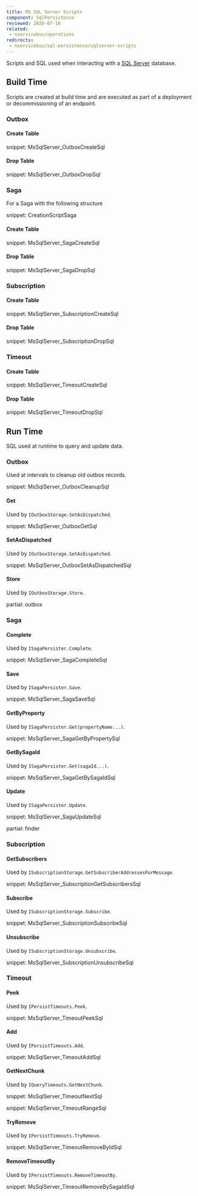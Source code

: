 ```yaml
---
title: MS SQL Server Scripts
component: SqlPersistence
reviewed: 2020-07-16
related:
 - nservicebus/operations
redirects:
 - nservicebus/sql-persistence/sqlserver-scripts
---
```



Scripts and SQL used when interacting with a [SQL Server](https://www.microsoft.com/en-au/sql-server/) database.


## Build Time

Scripts are created at build time and are executed as part of a deployment or decommissioning of an endpoint.


### Outbox


#### Create Table

snippet: MsSqlServer_OutboxCreateSql


#### Drop Table

snippet: MsSqlServer_OutboxDropSql


### Saga

For a Saga with the following structure 

snippet: CreationScriptSaga


#### Create Table

snippet: MsSqlServer_SagaCreateSql


#### Drop Table

snippet: MsSqlServer_SagaDropSql


### Subscription


#### Create Table

snippet: MsSqlServer_SubscriptionCreateSql


#### Drop Table

snippet: MsSqlServer_SubscriptionDropSql


### Timeout


#### Create Table

snippet: MsSqlServer_TimeoutCreateSql


#### Drop Table

snippet: MsSqlServer_TimeoutDropSql


## Run Time

SQL used at runtime to query and update data.


### Outbox

Used at intervals to cleanup old outbox records.

snippet: MsSqlServer_OutboxCleanupSql


#### Get

Used by `IOutboxStorage.SetAsDispatched`.

snippet: MsSqlServer_OutboxGetSql


#### SetAsDispatched

Used by `IOutboxStorage.SetAsDispatched`.

snippet: MsSqlServer_OutboxSetAsDispatchedSql


#### Store

Used by `IOutboxStorage.Store`.

partial: outbox


### Saga


#### Complete

Used by `ISagaPersister.Complete`.

snippet: MsSqlServer_SagaCompleteSql


#### Save

Used by `ISagaPersister.Save`.

snippet: MsSqlServer_SagaSaveSql


#### GetByProperty

Used by `ISagaPersister.Get(propertyName...)`.

snippet: MsSqlServer_SagaGetByPropertySql


#### GetBySagaId

Used by `ISagaPersister.Get(sagaId...)`.

snippet: MsSqlServer_SagaGetBySagaIdSql


#### Update

Used by `ISagaPersister.Update`.

snippet: MsSqlServer_SagaUpdateSql


partial: finder


### Subscription


#### GetSubscribers

Used by `ISubscriptionStorage.GetSubscriberAddressesForMessage`.

snippet: MsSqlServer_SubscriptionGetSubscribersSql


#### Subscribe

Used by `ISubscriptionStorage.Subscribe`.

snippet: MsSqlServer_SubscriptionSubscribeSql


#### Unsubscribe

Used by `ISubscriptionStorage.Unsubscribe`.

snippet: MsSqlServer_SubscriptionUnsubscribeSql


### Timeout


#### Peek

Used by `IPersistTimeouts.Peek`.

snippet: MsSqlServer_TimeoutPeekSql


#### Add

Used by `IPersistTimeouts.Add`.

snippet: MsSqlServer_TimeoutAddSql


#### GetNextChunk

Used by `IQueryTimeouts.GetNextChunk`.

snippet: MsSqlServer_TimeoutNextSql

snippet: MsSqlServer_TimeoutRangeSql


#### TryRemove

Used by `IPersistTimeouts.TryRemove`.

snippet: MsSqlServer_TimeoutRemoveByIdSql


#### RemoveTimeoutBy

Used by `IPersistTimeouts.RemoveTimeoutBy`.

snippet: MsSqlServer_TimeoutRemoveBySagaIdSql
